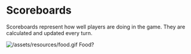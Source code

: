 # **Scoreboards**

Scoreboards represent how well players are doing in the game. They are calculated and updated every turn.

![/assets/resources/food.gif]() Food?

